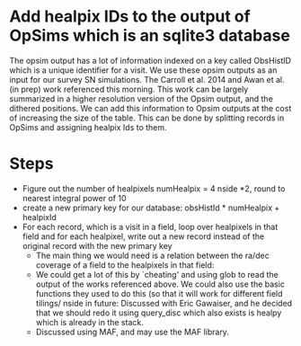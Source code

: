 # Add healpix IDs to the output of OpSims which is an sqlite3 database

The opsim output has a lot of information indexed on a key called ObsHistID which is a unique identifier for a visit. We use these opsim outputs as an input for our survey SN simulations. The Carroll et al. 2014 and Awan et al. (in prep) work referenced this morning. This work can be largely summarized in a higher resolution version of the Opsim output, and the dithered positions. We can
add this information to Opsim outputs at the cost of increasing the size of the table. This can
be done by splitting records in OpSims and assigning healpix Ids to them.

# Steps

- Figure out the number of healpixels numHealpix = 4 nside *2, round to nearest integral power of 10
- create a new primary key for our database: obsHistId * numHealpix + healpixId
- For each record, which is a visit in a field, loop over healpixels in that field and for each healpixel, write out a new record instead of the original record with the new primary key
    - The main thing we would need is a relation between the ra/dec coverage
    of a field to the healpixels in that field: 
    - We could get a lot of this by `cheating' and using glob to read the
    output of the  works referenced above. We could also use the basic functions
    they used to do this (so that it will work for different field
    tilings/ nside in future: Discussed with Eric Gawaiser, and he decided that we should redo it using
    query_disc which also exists is healpy which is already in the stack.
    - Discussed using MAF, and may use the MAF library.
